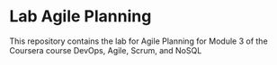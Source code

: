 # Lab Agile Planning
This repository contains the lab for Agile Planning for Module 3 of the Coursera course DevOps, Agile, Scrum, and NoSQL

